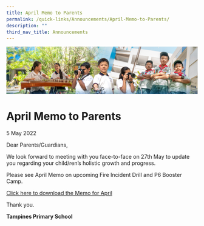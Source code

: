 ```yaml
---
title: April Memo to Parents
permalink: /quick-links/Announcements/April-Memo-to-Parents/
description: ""
third_nav_title: Announcements
---
```

![](/images/AboutUs.jpg)

April Memo to Parents
=====================

5 May 2022

  

Dear Parents/Guardians,

  

We look forward to meeting with you face-to-face on 27th May to update you regarding your child/ren’s holistic growth and progress.

  

Please see April Memo on upcoming Fire Incident Drill and P6 Booster Camp.

  

[Click here to download the Memo for April](https://tampinespri.moe.edu.sg/for-parents/letters-to-parents-2022)

  

Thank you.  

  

<b>Tampines Primary School</b>